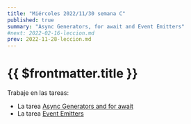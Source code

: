 ```yaml
---
title: "Miércoles 2022/11/30 semana C"
published: true
summary: "Async Generators, for await and Event Emitters"
#next: 2022-02-16-leccion.md
prev: 2022-11-28-leccion.md
---
```


# {{ $frontmatter.title }}

Trabaje en las tareas:

* La tarea [Async Generators and for await](/practicas/for-await.html) 
* La tarea [Event Emitters](/practicas/event-emitters.html)